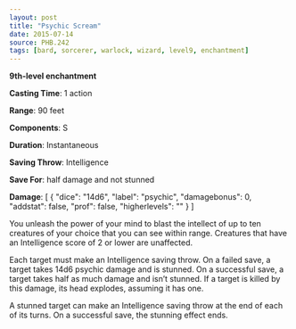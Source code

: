 ```yaml
---
layout: post
title: "Psychic Scream"
date: 2015-07-14
source: PHB.242
tags: [bard, sorcerer, warlock, wizard, level9, enchantment]
---
```


**9th-level enchantment**

**Casting Time**: 1 action

**Range**: 90 feet

**Components**: S

**Duration**: Instantaneous

**Saving Throw**: Intelligence

**Save For**: half damage and not stunned

**Damage**: [ { "dice": "14d6", "label": "psychic", "damagebonus": 0, "addstat": false, "prof": false, "higherlevels": "" } ]

You unleash the power of your mind to blast the intellect of up to ten creatures of your choice that you can see within range. Creatures that have an Intelligence score
of 2 or lower are unaffected.

Each target must make an Intelligence saving throw. On a failed save, a target takes 14d6 psychic damage and is stunned. On a successful save, a target takes half
as much damage and isn’t stunned. If a target is killed by this damage, its head explodes, assuming it has one. 

A stunned target can make an Intelligence saving throw at the end of each of its turns. On a successful save, the stunning effect ends.